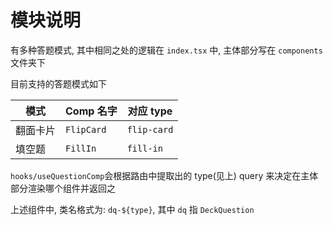 # 模块说明

有多种答题模式, 其中相同之处的逻辑在 `index.tsx` 中, 主体部分写在 `components` 文件夹下

目前支持的答题模式如下

| 模式     | Comp 名字  | 对应 type   |
| -------- | ---------- | ----------- |
| 翻面卡片 | `FlipCard` | `flip-card` |
| 填空题   | `FillIn`   | `fill-in`   |

`hooks/useQuestionComp`会根据路由中提取出的 type(见上) query 来决定在主体部分渲染哪个组件并返回之

上述组件中, 类名格式为: `dq-${type}`, 其中 `dq` 指 `DeckQuestion`
